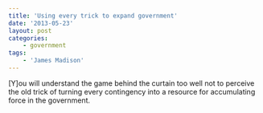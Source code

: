 ```yaml
---
title: 'Using every trick to expand government'
date: '2013-05-23'
layout: post
categories:
    - government
tags:
    - 'James Madison'
---
```


\[Y\]ou will understand the game behind the curtain too well not to perceive the old trick of turning every contingency into a resource for accumulating force in the government.

